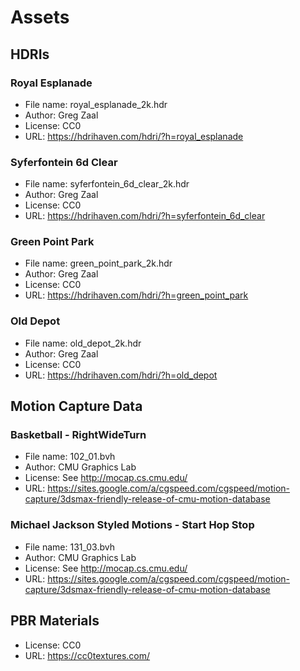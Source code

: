 # Assets

## HDRIs

### Royal Esplanade

- File name: royal_esplanade_2k.hdr
- Author: Greg Zaal
- License: CC0
- URL: <https://hdrihaven.com/hdri/?h=royal_esplanade>

### Syferfontein 6d Clear

- File name: syferfontein_6d_clear_2k.hdr
- Author: Greg Zaal
- License: CC0
- URL: <https://hdrihaven.com/hdri/?h=syferfontein_6d_clear>

### Green Point Park

- File name: green_point_park_2k.hdr
- Author: Greg Zaal
- License: CC0
- URL: <https://hdrihaven.com/hdri/?h=green_point_park>

### Old Depot

- File name: old_depot_2k.hdr
- Author: Greg Zaal
- License: CC0
- URL: <https://hdrihaven.com/hdri/?h=old_depot>

## Motion Capture Data

### Basketball - RightWideTurn

- File name: 102_01.bvh
- Author: CMU Graphics Lab
- License: See <http://mocap.cs.cmu.edu/>
- URL: <https://sites.google.com/a/cgspeed.com/cgspeed/motion-capture/3dsmax-friendly-release-of-cmu-motion-database>

### Michael Jackson Styled Motions - Start Hop Stop

- File name: 131_03.bvh
- Author: CMU Graphics Lab
- License: See <http://mocap.cs.cmu.edu/>
- URL: <https://sites.google.com/a/cgspeed.com/cgspeed/motion-capture/3dsmax-friendly-release-of-cmu-motion-database>

## PBR Materials

- License: CC0
- URL: <https://cc0textures.com/>
